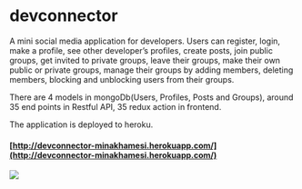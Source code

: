 # devconnector
A mini social media application for developers. Users can register, login, make a profile, see other developer’s profiles, create posts, join public groups, get invited to private groups, leave their groups, make their own public or private groups, manage their groups by adding members, deleting members, blocking and unblocking users from their groups.

There are 4 models in mongoDb(Users, Profiles, Posts and Groups), around 35 end points in Restful API, 35 redux action in frontend.

The application is deployed to heroku.
#### [http://devconnector-minakhamesi.herokuapp.com/](http://devconnector-minakhamesi.herokuapp.com/)

![](desktop.gif)





